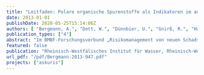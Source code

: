 ```yaml
---
title: "Leitfaden: Polare organische Spurenstoffe als Indikatoren im anthropogen beeinflussten Wasserkreislauf"
date: 2013-01-01
publishDate: 2020-05-25T15:14:06Z
authors: [ "Bergmann, A.", "Dott, W.", "Dünnbier, U.", "Gnirß, R.", "Haist-Gulde, B.", "Hamscher, G.", "Jekel, M.", "Letzel, M.", "Licha, T.", "Lyko, S.", "miehe", "Reemtsma, T.", "Sacher, F.", "Scheurer, M.", "Schmidt, C." ]
publication_types: ["4"]
abstract: "Im BMBF-Forschungsverbund „Risikomanagement von neuen Schadstoffen und Krankheitserregern im Wasserkreislauf (RiSKWa)“ wurde die Definition von „Indikatorsubstanzen“ als ein interessantes Querschnittsthema identifiziert. Es wurde dazu eine Arbeitsgruppe gebildet, die sich die Aufgabe stellte, einen Leitfaden zur Zweckbestimmung, Auswahl, Bedeutung und Interpretation von polaren organischen spurenstoffen als chemische Indikatoren zu verfassen. Mit Hilfe der Indikatoren sollten insbesondere anthropogene Veränderungen der Wasserqualität erkennbar sein, sowie natürliche Prozesse und technische Aufbereitungsverfahren überwacht und gesteuert werden können. Diese Indikatoren dienen nicht der Bewertung der Wasserqualität. Mögliche Anwender sind die Bearbeiter in den Verbundvorhaben des RiSKWa-Programms und in weiteren Vorhaben in den Bundesländern, die sich mit Spurenstoffen befassen, Fachbehörden, Forschungseinrichtungen, Wasserlabors der Trinkwasserversorgung und Abwasserreinigung und Ingenieurfirmen, die wassertechnologische Themen der Spurenstoffentfernung bearbeiten. Einen Überblick über mögliche Quellen, Eintragspfade und Barrieren im Wasserbereich zeigt die folgende Abbildung aus dem Bericht eines DECHEMA-Arbeitsausschusses „Pfad- und wirkungsspezifische Indikatorsysteme für Wasser- und Bodensysteme“ (Leitung: W. Dott). Dieser Leitfaden wird dabei sehr wesentliche Teile des dargestellten Systems behandeln."
featured: false
publication: "Rheinisch-Westfälisches Institut für Wasser, Rheinisch-Westfälische Technische Hochschule Aachen, Universitätsklinikum Aachen, Berliner Wasserbetriebe, DVGW-Technologiezentrum Wasser Karlsruhe, Justus-Liebig-Universität Gießen, Technische Universität Berlin, Bayerisches Landesamt für Umwelt, Georg-August Universität Göttingen, EGLV - Emschergenossenschaft und Lippeverband, Kompetenzzentrum Wasser Berlin gGmbH, Helmholtz-Zentrum für Umweltforschung – UFZ, RheinEnergie AG"
url_pdf: "/pdf/Bergmann-2013-947.pdf"
projects: ["askuris"]
---
```



